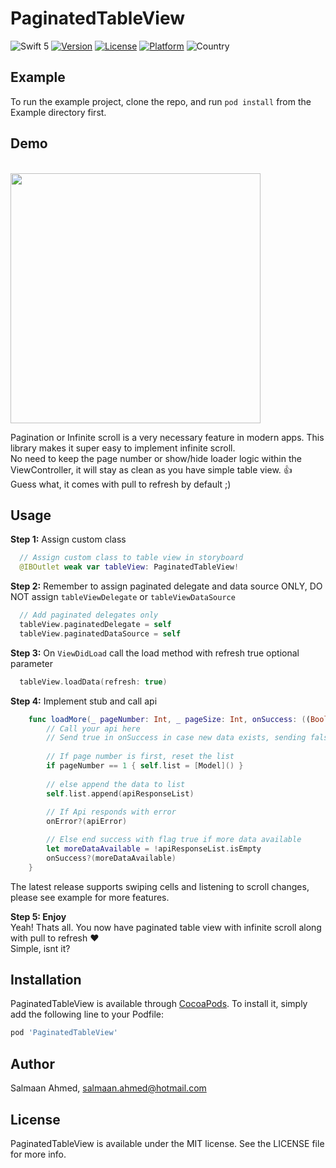 # PaginatedTableView

![Swift 5](https://img.shields.io/badge/Swift-5-orange.svg?style=flat)
[![Version](https://img.shields.io/cocoapods/v/PaginatedTableView.svg?style=flat)](https://cocoapods.org/pods/PaginatedTableView)
[![License](https://img.shields.io/cocoapods/l/PaginatedTableView.svg?style=flat)](https://cocoapods.org/pods/PaginatedTableView)
[![Platform](https://img.shields.io/cocoapods/p/PaginatedTableView.svg?style=flat)](https://cocoapods.org/pods/PaginatedTableView)
![Country](https://img.shields.io/badge/Made%20with%20%E2%9D%A4-pakistan-green.svg)

## Example

To run the example project, clone the repo, and run `pod install` from the Example directory first.

## Demo
<br>
<img height="400" src="https://raw.githubusercontent.com/salmaanahmed/PaginatedTableView/master/demo.gif" />
<br>

Pagination or Infinite scroll is a very necessary feature in modern apps. This library makes it super easy to implement infinite scroll.  
No need to keep the page number or show/hide loader logic within the ViewController, it will stay as clean as you have simple table view. :+1:  
Guess what, it comes with pull to refresh by default ;)

## Usage

**Step 1:** Assign custom class
```swift
  // Assign custom class to table view in storyboard
  @IBOutlet weak var tableView: PaginatedTableView!
``` 
  
**Step 2:** Remember to assign paginated delegate and data source ONLY, DO NOT assign `tableViewDelegate` or `tableViewDataSource`
```swift
  // Add paginated delegates only
  tableView.paginatedDelegate = self
  tableView.paginatedDataSource = self
```
  
**Step 3:** On `ViewDidLoad` call the load method with refresh true optional parameter
```swift
  tableView.loadData(refresh: true)
```
  
**Step 4:** Implement stub and call api
```swift
    func loadMore(_ pageNumber: Int, _ pageSize: Int, onSuccess: ((Bool) -> Void)?, onError: ((Error) -> Void)?) {
        // Call your api here
        // Send true in onSuccess in case new data exists, sending false will disable pagination
        
        // If page number is first, reset the list
        if pageNumber == 1 { self.list = [Model]() }
        
        // else append the data to list
        self.list.append(apiResponseList)
        
        // If Api responds with error
        onError?(apiError)        

        // Else end success with flag true if more data available
        let moreDataAvailable = !apiResponseList.isEmpty
        onSuccess?(moreDataAvailable)
    }
```
The latest release supports swiping cells and listening to scroll changes, please see example for more features.

**Step 5: Enjoy**  
Yeah! Thats all. You now have paginated table view with infinite scroll along with pull to refresh :heart:   
Simple, isnt it? 

## Installation

PaginatedTableView is available through [CocoaPods](https://cocoapods.org). To install
it, simply add the following line to your Podfile:

```ruby
pod 'PaginatedTableView'
```

## Author

Salmaan Ahmed, salmaan.ahmed@hotmail.com

## License

PaginatedTableView is available under the MIT license. See the LICENSE file for more info.
